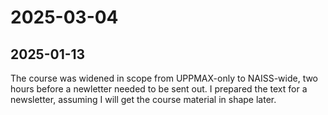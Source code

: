 # 2025-03-04

## 2025-01-13

The course was widened in scope from UPPMAX-only to NAISS-wide,
two hours before a newletter needed to be sent out.
I prepared the text for a newsletter, assuming I will get the course
material in shape later.


